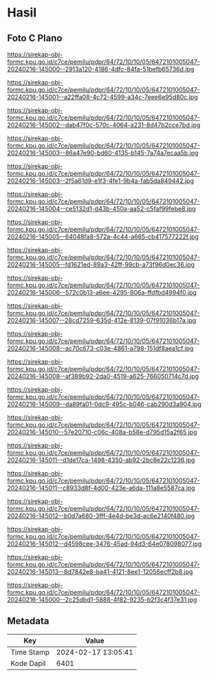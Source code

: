 # Hasil

## Foto C Plano

https://sirekap-obj-formc.kpu.go.id/c7ce/pemilu/pdpr/64/72/10/10/05/6472101005047-20240216-145000--2913a120-4186-4dfc-84fa-51befb65736d.jpg

https://sirekap-obj-formc.kpu.go.id/c7ce/pemilu/pdpr/64/72/10/10/05/6472101005047-20240216-145001--a22ffa08-4c72-4599-a34c-7eee6e95d80c.jpg

https://sirekap-obj-formc.kpu.go.id/c7ce/pemilu/pdpr/64/72/10/10/05/6472101005047-20240216-145002--dab47f0c-570c-4064-a231-8d47b2cce7bd.jpg

https://sirekap-obj-formc.kpu.go.id/c7ce/pemilu/pdpr/64/72/10/10/05/6472101005047-20240216-145003--86a47e90-bd60-4135-b145-7a74a7ecaa5b.jpg

https://sirekap-obj-formc.kpu.go.id/c7ce/pemilu/pdpr/64/72/10/10/05/6472101005047-20240216-145003--2f5a61d9-e1f3-4fe1-9b4a-fab5da849442.jpg

https://sirekap-obj-formc.kpu.go.id/c7ce/pemilu/pdpr/64/72/10/10/05/6472101005047-20240216-145004--ce5132d1-d43b-450a-aa52-c5faf99febe8.jpg

https://sirekap-obj-formc.kpu.go.id/c7ce/pemilu/pdpr/64/72/10/10/05/6472101005047-20240216-145005--64048fa8-572a-4c44-a665-cb417577222f.jpg

https://sirekap-obj-formc.kpu.go.id/c7ce/pemilu/pdpr/64/72/10/10/05/6472101005047-20240216-145005--fd1621ed-89a3-42ff-99cb-a73f96d0ec36.jpg

https://sirekap-obj-formc.kpu.go.id/c7ce/pemilu/pdpr/64/72/10/10/05/6472101005047-20240216-145006--572c0b13-a6ee-4295-806a-ffdfbd4994f0.jpg

https://sirekap-obj-formc.kpu.go.id/c7ce/pemilu/pdpr/64/72/10/10/05/6472101005047-20240216-145007--28cd7259-635d-412e-8139-07f91036b17a.jpg

https://sirekap-obj-formc.kpu.go.id/c7ce/pemilu/pdpr/64/72/10/10/05/6472101005047-20240216-145008--ac70c673-c03e-4861-a798-151df8aea1cf.jpg

https://sirekap-obj-formc.kpu.go.id/c7ce/pemilu/pdpr/64/72/10/10/05/6472101005047-20240216-145008--af389b92-2da0-4519-a625-766050714c7d.jpg

https://sirekap-obj-formc.kpu.go.id/c7ce/pemilu/pdpr/64/72/10/10/05/6472101005047-20240216-145009--da89fa01-0dc9-495c-b046-cab290d3a904.jpg

https://sirekap-obj-formc.kpu.go.id/c7ce/pemilu/pdpr/64/72/10/10/05/6472101005047-20240216-145010--57e20710-c06c-408a-b58e-d795d15a2f65.jpg

https://sirekap-obj-formc.kpu.go.id/c7ce/pemilu/pdpr/64/72/10/10/05/6472101005047-20240216-145011--d1de17ca-1498-4350-ab92-2bc8e22c1236.jpg

https://sirekap-obj-formc.kpu.go.id/c7ce/pemilu/pdpr/64/72/10/10/05/6472101005047-20240216-145011--c8933d8f-4d00-423e-a6da-111a8e5587ca.jpg

https://sirekap-obj-formc.kpu.go.id/c7ce/pemilu/pdpr/64/72/10/10/05/6472101005047-20240216-145012--b0d7a680-3fff-4e4d-be3d-ac6e2140f480.jpg

https://sirekap-obj-formc.kpu.go.id/c7ce/pemilu/pdpr/64/72/10/10/05/6472101005047-20240216-145012--d4598cee-3476-45ad-94d3-64e078098077.jpg

https://sirekap-obj-formc.kpu.go.id/c7ce/pemilu/pdpr/64/72/10/10/05/6472101005047-20240216-145013--8d7842e8-ba41-4121-8ee1-12056ecff2b8.jpg

https://sirekap-obj-formc.kpu.go.id/c7ce/pemilu/pdpr/64/72/10/10/05/6472101005047-20240216-145000--2c25dbd1-5888-4f82-9235-b2f3c4f37e31.jpg


## Metadata

| Key        | Value               |
| ---------- | ------------------- |
| Time Stamp | 2024-02-17 13:05:41 |
| Kode Dapil | 6401                |



